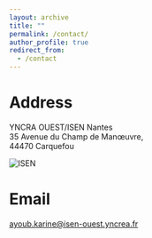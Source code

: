 ```yaml
---
layout: archive
title: ""
permalink: /contact/
author_profile: true
redirect_from:
  - /contact
---
```


Address 
======
YNCRA OUEST/ISEN Nantes  
35 Avenue du Champ de Manœuvre,  
44470 Carquefou

![ISEN](isen.jpg)

Email
======
ayoub.karine@isen-ouest.yncrea.fr  
